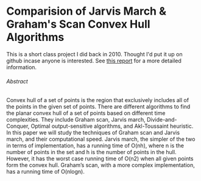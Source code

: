 Comparision of Jarvis March & Graham's Scan Convex Hull Algorithms
======

This is a short class project I did back in 2010. Thought I'd put it up on github incase anyone is interested. See [this report](https://github.com/nabinchha/convex-hull-jarvis-grahams-comparision/blob/master/ProjectResult.pdf) for a more detailed information.

###### Abstract
Convex hull of a set of points is the region that exclusively includes all of the points in the given set of points. There are different algorithms to find the planar convex hull of a set of points based on different time complexities. They include Graham scan, Jarvis march, Divide-and-Conquer, Optimal output-sensitive algorithms, and Akl-Toussaint heuristic. In this paper we will study the techniques of Graham scan and Jarvis march, and their computational speed. Jarvis march, the simpler of the two in terms of implementation, has a running time of O(nh), where n is the number of points in the set and h is the number of points in the hull. However, it has the worst case running time of O(n2) when all given points form the convex hull. Graham’s scan, with a more complex implementation, has a running time of O(nlogn).
